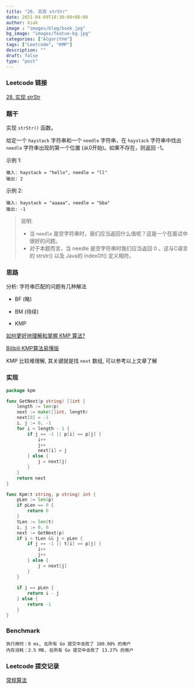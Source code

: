 ```yaml
---
title: "28. 实现 strStr"
date: 2021-04-09T18:30:00+08:00
author: Xiak
image : "images/blog/book.jpg"
bg_image: "images/featue-bg.jpg"
categories: ["Algorithm"]
tags: ["Leetcode", "KMP"]
description: ""
draft: false
type: "post"
---
```


### Leetcode 链接

[28. 实现 strStr](https://leetcode-cn.com/problems/implement-strstr/)

### 题干
实现 `strStr()` 函数。

给定一个 `haystack` 字符串和一个 `needle` 字符串，在 `haystack` 字符串中找出 `needle` 字符串出现的第一个位置 (从0开始)。如果不存在，则返回 -1。


示例 1:

```
输入: haystack = "hello", needle = "ll"
输出: 2
```

示例 2:

```
输入: haystack = "aaaaa", needle = "bba"
输出: -1
```


> 说明:
> - 当 `needle` 是空字符串时，我们应当返回什么值呢？这是一个在面试中很好的问题。
> - 对于本题而言，当 needle 是空字符串时我们应当返回 0 。这与C语言的 strstr() 以及 Java的 indexOf() 定义相符。

### 思路

分析: 字符串匹配的问题有几种解法

- BF (略)

- BM (待续)

- KMP

[如何更好地理解和掌握 KMP 算法?](https://www.zhihu.com/question/21923021)

[Bilibili KMP算法易懂版](https://www.bilibili.com/video/BV1jb411V78H?from=search&seid=9213718721515748230)

KMP 比较难理解, 其关键就是找 `next` 数组, 可以参考以上文章了解

### 实现

```go
package kpm

func GetNext(p string) []int {
	length := len(p)
    next := make([]int, length)
    next[0] = -1
    i, j := 0, -1
    for i < length - 1 {
        if j == -1 || p[i] == p[j] {
        	i++
        	j++
        	next[i] = j
        } else {
        	j = next[j]
        }   
    }
    return next
}

func Kpm(t string, p string) int {
	pLen := len(p)
	if pLen == 0 {
		return 0
    }
    tLen := len(t)
    i, j := 0, 0
    next := GetNext(p)
    if i < tLen && j < pLen {
    	if j == -1 || t[i] == p[j] {
    		i++
    		j++
        } else {
        	j = next[j]
        }
    }
    
    if j == pLen {
    	return i - j
    } else {
    	return -1
    }
}
```

### Benchmark 
```
执行用时：0 ms, 在所有 Go 提交中击败了 100.00% 的用户
内存消耗：2.5 MB, 在所有 Go 提交中击败了 13.27% 的用户
```

### Leetcode 提交记录

[常规算法](https://leetcode-cn.com/submissions/detail/165794544/)


